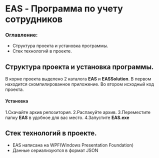 # EAS - Программа по учету сотрудников

### Оглавление:
- Структура проекта и установка программы.
- Стек технологий в проекте.

## Структура проекта и установка программы.
В корне проекта выделено 2 каталога **EAS** и **EASSolution**. 
В первом находится скомпилированное приложение.
Во втором исходный код проекта.

#### Установка
1.Скачайте архив репозитория.
2.Распакуйте архив.
3.Переместите папку **EAS** в удобное для вас место.
4.Запустите **EAS.exe**


## Стек технологий в проекте.
- EAS написана на WPF(Windows Presentation Foundation)
- Данные сериализуются в формат JSON